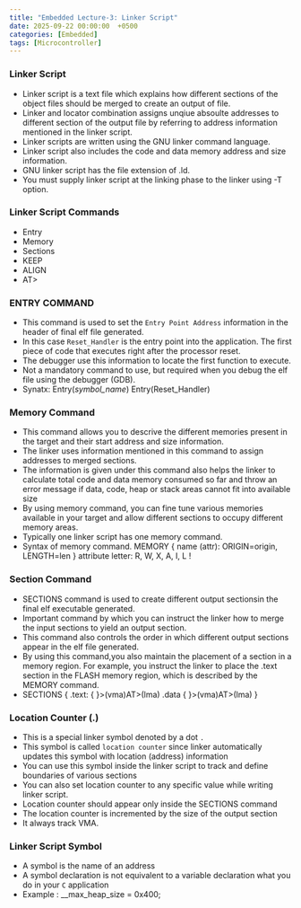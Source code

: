 ```yaml
---
title: "Embedded Lecture-3: Linker Script"
date: 2025-09-22 00:00:00  +0500
categories: [Embedded]
tags: [Microcontroller]
---
```


### Linker Script

-   Linker script is a text file which explains how different sections of the object files should be
    merged to create an output of file.
-   Linker and locator combination assigns unqiue absoulte addresses to different section of the output
    file by referring to address information mentioned in the linker script.
-   Linker scripts are written using the GNU linker command language.
-   Linker script also includes the code and data memory address and size information.
-   GNU linker script has the file extension of .ld.
-   You must supply linker script at the linking phase to the linker using -T option.

### Linker Script Commands
-   Entry
-   Memory
-   Sections
-   KEEP
-   ALIGN
-   AT>

### ENTRY COMMAND
-   This command is used to set the `Entry Point Address` information in the header of final elf file
    generated.
-   In this case `Reset_Handler` is the entry point into the application. The first piece of code that
    executes right after the processor reset.
-   The debugger use this information to locate the first function to execute.
-   Not a mandatory command to use, but required when you debug the elf file using the debugger (GDB).
-   Synatx: Entry(_symbol_name_)
    Entry(Reset_Handler)

### Memory Command
-   This command allows you to descrive the different memories present in the target and their start
    address and size information.
-   The linker uses information mentioned in this command to assign addresses to merged sections.
-   The information is given under this command also helps the linker to calculate total code and data
    memory consumed so far and throw an error message if data, code, heap or stack areas cannot fit into
    available size
-   By using memory command, you can fine tune various memories available in your target and allow different
    sections to occupy different memory areas.
-   Typically one linker script has one memory command.
-   Syntax of memory command.
    MEMORY
    {
            name (attr): ORIGIN=origin, LENGTH=len
    }
    attribute letter: R, W, X, A, I, L ! 

### Section Command
-   SECTIONS command is used to create different output sectionsin the final elf executable generated.
-   Important command by which you can instruct the linker how to merge the input sections to yield an output section.
-   This command also controls the order in which different output sections appear in the elf file generated.
-   By using this command,you also maintain the placement of a section in a memory region. For example, you
    instruct the linker to place the .text section in the FLASH memory region, which is described by the MEMORY
    command.
-   SECTIONS
    {
        .text:
        {
        }>(vma)AT>(lma)
        .data
        {
        }>(vma)AT>(lma)
    }

### Location Counter (.)
-   This is a special linker symbol denoted by a dot `.`
-   This symbol is called `location counter` since linker automatically updates this symbol with location
    (address) information
-   You can use this symbol inside the linker script to track and define boundaries of various sections
-   You can also set location counter to any specific value while writing linker script.
-   Location counter should appear only inside the SECTIONS command
-   The location counter is incremented by the size of the output section
-   It always track VMA.

### Linker Script Symbol
-   A symbol is the name of an address
-   A symbol declaration is not equivalent to a variable declaration what you do in your `C` application
-   Example : __max_heap_size = 0x400; 

